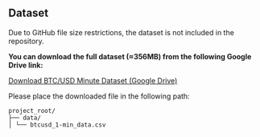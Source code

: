 ## Dataset

Due to GitHub file size restrictions, the dataset is not included in the repository.

**You can download the full dataset (≈356MB) from the following Google Drive link:**

[Download BTC/USD Minute Dataset (Google Drive)](https://drive.google.com/file/d/1ky1kRIqRZnm2c00q5mjWrhJGefRCtGV9/view?usp=drive_link)

Please place the downloaded file in the following path:

```
project_root/
├── data/
│ └── btcusd_1-min_data.csv
```


